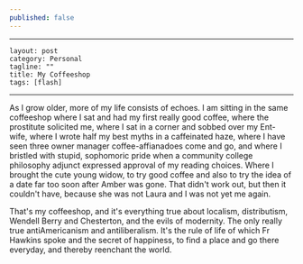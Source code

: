 ```yaml
---
published: false
---
```

---                                                 
    layout: post                                    
    category: Personal                              
    tagline: ""
    title: My Coffeeshop                               
    tags: [flash]   
---

 As I grow older, more of my life consists of echoes. I am sitting in the same coffeeshop where I sat and had my first really good coffee, where the prostitute solicited me, where I sat in a corner and sobbed over my Ent-wife, where I wrote half my best myths in a caffeinated haze, where I have seen three owner manager coffee-affianadoes come and go, and where I bristled with stupid, sophomoric pride when a community college philosophy adjunct expressed approval of my reading choices. Where I brought the cute young widow, to try good coffee and also to try the idea of a date far too soon after Amber was gone. That didn't work out, but then it couldn't have, because she was not Laura and I was not yet me again.

That's my coffeeshop, and it's everything true about localism, distributism, Wendell Berry and Chesterton, and the evils of modernity. The only really true antiAmericanism and antiliberalism. It's the rule of life of which Fr Hawkins spoke and the secret of happiness, to find a place and go there everyday, and thereby reenchant the world.

<!-- more -->
